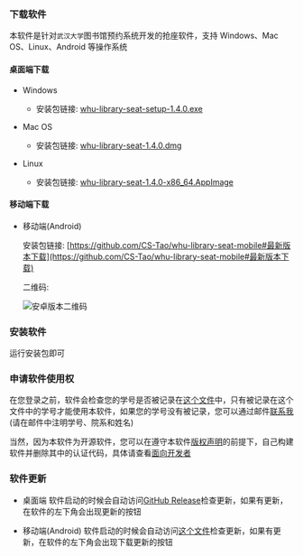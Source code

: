 ### 下载软件

本软件是针对`武汉大学`图书馆预约系统开发的抢座软件，支持 Windows、Mac OS、Linux、Android 等操作系统

#### 桌面端下载

- Windows
    - 安装包链接: [whu-library-seat-setup-1.4.0.exe](https://github.com/CS-Tao/whu-library-seat/releases/download/v1.4.0/whu-library-seat-setup-1.4.0.exe)

- Mac OS
    - 安装包链接: [whu-library-seat-1.4.0.dmg](https://github.com/CS-Tao/whu-library-seat/releases/download/v1.4.0/whu-library-seat-1.4.0.dmg)

- Linux
    - 安装包链接: [whu-library-seat-1.4.0-x86_64.AppImage](https://github.com/CS-Tao/whu-library-seat/releases/download/v1.4.0/whu-library-seat-1.4.0-x86_64.AppImage)

#### 移动端下载

- 移动端(Android)

  安装包链接: [https://github.com/CS-Tao/whu-library-seat-mobile#最新版本下载](https://github.com/CS-Tao/whu-library-seat-mobile#最新版本下载)

  二维码:

  ![安卓版本二维码](https://raw.githubusercontent.com/CS-Tao/whu-library-seat/user-validation/last-android-qr.jpg)

### 安装软件

运行安装包即可

### 申请软件使用权

在您登录之前，软件会检查您的学号是否被记录在[这个文件](https://github.com/CS-Tao/whu-library-seat/blob/user-validation/validation.json)中，只有被记录在这个文件中的学号才能使用本软件，如果您的学号没有被记录，您可以通过邮件[联系我](http://mail.qq.com/cgi-bin/qm_share?t=qm_mailme&email=whucstao@qq.com)(请在邮件中注明学号、院系和姓名)

当然，因为本软件为开源软件，您可以在遵守本软件[版权声明](https://github.com/CS-Tao/whu-library-seat/blob/master/README.md#版权声明)的前提下，自己构建软件并删除其中的认证代码，具体请查看[面向开发者](https://github.com/CS-Tao/whu-library-seat/blob/master/README.md#面向开发者)

### 软件更新

- 桌面端
    软件启动的时候会自动访问[GitHub Release](https://github.com/CS-Tao/whu-library-seat/releases/latest)检查更新，如果有更新，在软件的左下角会出现更新的按钮

- 移动端(Android)
    软件启动的时候会自动访问[这个文件](https://github.com/CS-Tao/whu-library-seat/blob/user-validation/last-mobile.json)检查更新，如果有更新，在软件的左下角会出现下载更新的按钮
